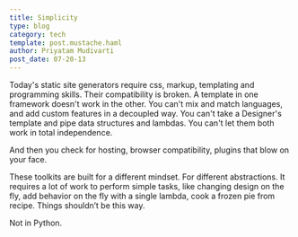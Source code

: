 ```yaml
---
title: Simplicity
type: blog
category: tech
template: post.mustache.haml
author: Priyatam Mudivarti
post_date: 07-20-13
---
```


Today's static site generators require css, markup, templating and programming skills. Their compatibility is broken. A template in one framework doesn't work in the other. You can't mix and match languages, and add custom features in a decoupled way. You can't take a Designer's template and pipe data structures and lambdas. You can't let them both work in total independence.

And then you check for hosting, browser compatibility, plugins that blow on your face. 
 
These toolkits are built for a different mindset. For different abstractions. It requires a lot of work to perform simple tasks, like changing design on the fly, add behavior on the fly with a single lambda, cook a frozen pie from recipe. Things shouldn’t be this way. 

Not in Python.
